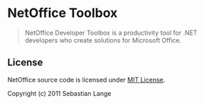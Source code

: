 # NetOffice Toolbox

> NetOffice Developer Toolbox is a productivity tool for .NET developers who create solutions for Microsoft Office.


## License

NetOffice source code is licensed under [MIT License](LICENSE.txt).

Copyright (c) 2011 Sebastian Lange